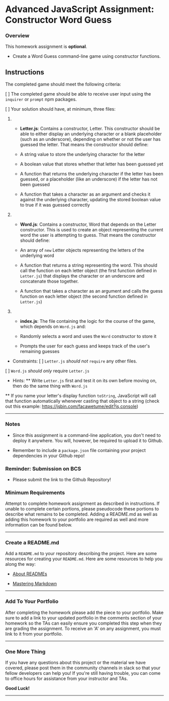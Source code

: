 # Advanced JavaScript Assignment: Constructor Word Guess

### Overview

This homework assignment is **optional**.

* Create a Word Guess command-line game using constructor functions.


## Instructions

The completed game should meet the following criteria:

 [ ] The completed game should be able to receive user input using the `inquirer` or `prompt` npm packages.

 [ ] Your solution should have, at minimum, three files:

   1. * **Letter.js**: Contains a constructor, Letter. This constructor should be able to either display an underlying character or a blank placeholder (such as an underscore), depending on whether or not the user has guessed the letter. That means the constructor should define:

      * A string value to store the underlying character for the letter

      * A boolean value that stores whether that letter has been guessed yet

      * A function that returns the underlying character if the letter has been guessed, or a placeholder (like an underscore) if the letter has not been guessed

      * A function that takes a character as an argument and checks it against the underlying character, updating the stored boolean value to true if it was guessed correctly

   2. * **Word.js**: Contains a constructor, Word that depends on the Letter constructor. This is used to create an object representing the current word the user is attempting to guess. That means the constructor should define:

      * An array of `new` Letter objects representing the letters of the underlying word

      * A function that returns a string representing the word. This should call the function on each letter object (the first function defined in `Letter.js`) that displays the character or an underscore and concatenate those together.

      * A function that takes a character as an argument and calls the guess function on each letter object (the second function defined in `Letter.js`)

   3. * **index.js**: The file containing the logic for the course of the game, which depends on `Word.js` and:

      * Randomly selects a word and uses the `Word` constructor to store it

      * Prompts the user for each guess and keeps track of the user's remaining guesses

* Constraints: 
 [ ] `Letter.js` *should not* `require` any other files.

 [ ] `Word.js` *should only* require `Letter.js`

* Hints: 
 ** Write `Letter.js` first and test it on its own before moving on, then do the same thing with `Word.js`

 ** If you name your letter's display function `toString`, JavaScript will call that function automatically whenever casting that object to a string (check out this example: <https://jsbin.com/facawetume/edit?js,console>)

- - -

### Notes

* Since this assignment is a command-line application, you don't need to deploy it anywhere. You will, however, be required to upload it to Github.

* Remember to include a `package.json` file containing your project dependencies in your Github repo!

### Reminder: Submission on BCS

* Please submit the link to the Github Repository!

### Minimum Requirements

Attempt to complete homework assignment as described in instructions. If unable to complete certain portions, please pseudocode these portions to describe what remains to be completed. Adding a README.md as well as adding this homework to your portfolio are required as well and more information can be found below.

- - -

### Create a README.md

Add a `README.md` to your repository describing the project. Here are some resources for creating your `README.md`. Here are some resources to help you along the way:

* [About READMEs](https://help.github.com/articles/about-readmes/)

* [Mastering Markdown](https://guides.github.com/features/mastering-markdown/)

- - -

### Add To Your Portfolio

After completing the homework please add the piece to your portfolio. Make sure to add a link to your updated portfolio in the comments section of your homework so the TAs can easily ensure you completed this step when they are grading the assignment. To receive an 'A' on any assignment, you must link to it from your portfolio.

- - -

### One More Thing

If you have any questions about this project or the material we have covered, please post them in the community channels in slack so that your fellow developers can help you! If you're still having trouble, you can come to office hours for assistance from your instructor and TAs.

**Good Luck!**

- - -
